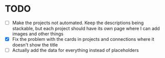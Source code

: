 # TODO

- [ ] Make the projects not automated. Keep the descriptions being stackable, but each project should have its own page where I can add images and other things
- [x] Fix the problem with the cards in projects and connections where it doesn't show the title
- [ ] Actually add the data for everything instead of placeholders